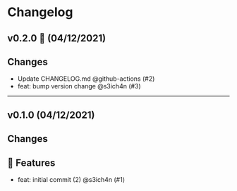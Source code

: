 # Changelog

## v0.2.0 🌈 (04/12/2021)
## Changes

- Update CHANGELOG.md @github-actions (#2)
- feat: bump version change @s3ich4n (#3)

---

## v0.1.0 (04/12/2021)
## Changes

## 🚀 Features

- feat: initial commit (2) @s3ich4n (#1)
